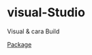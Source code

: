 # visual-Studio
Visual &amp; cara Build

[Package](https://pkgs.dev.azure.com/fatidelfat/_packaging/fatidelfat/nuget/v3/index.json)
